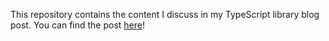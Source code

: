 This repository contains the content I discuss in my TypeScript library blog post. You can find the post [here](https://mrvillage.dev/blog/ts-library)!
